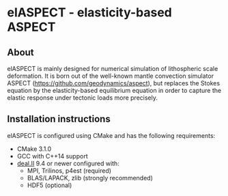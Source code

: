 elASPECT - elasticity-based ASPECT
==================================

About
-----

elASPECT is mainly designed for numerical simulation of lithospheric scale deformation.
It is born out of the well-known mantle convection simulator ASPECT 
(https://github.com/geodynamics/aspect), but replaces the Stokes equation by the 
elasticity-based equilibrium equation in order to capture the elastic response under
tectonic loads more precisely.


Installation instructions
-------------------------

elASPECT is configured using CMake and has the following requirements:
- CMake 3.1.0
- GCC with C++14 support
- [deal.II](https://github.com/dealii/dealii) 9.4 or newer configured with:
  - MPI, Trilinos, p4est (required)
  - BLAS/LAPACK, zlib (strongly recommended)
  - HDF5 (optional)
